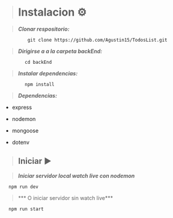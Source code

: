 > # Instalacion ⚙

> ***Clonar respositorio:***

             git clone https://github.com/Agustin15/TodosList.git

             
> ***Dirigirse a a la carpeta backEnd:***

            cd backEnd

> ***Instalar dependencias:***

            npm install

> ***Dependencias:***
 - express

 - nodemon
    
 - mongoose

 - dotenv

> ## Iniciar ▶   

> ***Iniciar servidor local watch live con nodemon***

      npm run dev 

> *** O iniciar servidor sin watch live***

      npm run start 
      
      
